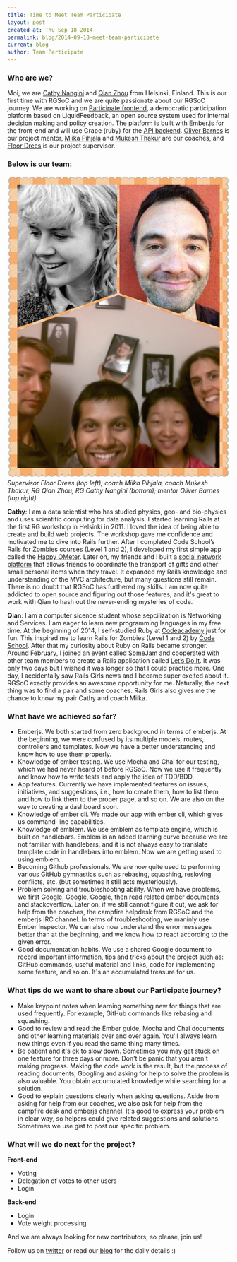 ```yaml
---
title: Time to Meet Team Participate
layout: post
created_at: Thu Sep 18 2014
permalink: blog/2014-09-18-meet-team-participate
current: blog
author: Team Participate
---
```


### Who are we?
Moi, we are [Cathy Nangini](https://github.com/RGSofC-Participate) and [Qian Zhou](https://github.com/RGSofC-Participate) from Helsinki, Finland. This is our first time with RGSoC and we are quite passionate about our RGSoC journey. We are working on [Participate frontend](https://github.com/oliverbarnes/participate-frontend), a democratic participation platform based on LiquidFeedback,
an open source system used for internal decision making and policy creation. The platform is built with Ember.js for the front-end and  will use Grape (ruby) for the [API backend](https://github.com/oliverbarnes/participate). [Oliver Barnes](https://github.com/oliverbarnes) is our project mentor, [Miika Pihjala](http://fi.linkedin.com/in/miikapihlaja) and [Mukesh Thakur](http://fi.linkedin.com/in/thakurmukesh) are our coaches, and [Floor Drees](https://twitter.com/FloorDrees) is our project supervisor.

### Below is our team:
![team picture](/img/blog/2014/team-participate.jpg)
<br />
*Supervisor Floor Drees (top left); coach Miika Pihjala, coach Mukesh Thakur, RG Qian Zhou, RG Cathy Nangini (bottom); mentor Oliver Barnes (top right)*

**Cathy**: I am a data scientist who has studied physics, geo- and bio-physics and uses scientific computing for data analysis. I started learning Rails at the first RG workshop in Helsinki in 2011. I loved the idea of being able to create and build web projects. The workshop gave me confidence and motivated me to dive into Rails further. After I completed Code School’s Rails for Zombies courses (Level 1 and 2), I developed my first simple app called the [Happy OMeter](http://furious-mountain-2724.herokuapp.com/). Later on, my friends and I built a [social network platform](https://bitbucket.org/cnangini/zingatlas) that allows friends to coordinate the transport of gifts and other small personal items when they travel. It expanded my Rails knowledge and understanding of the MVC architecture, but many questions still remain. There is no doubt that RGSoC has furthered my skills. I am now quite addicted to open source and figuring out those features, and it's great to work with Qian to hash out the never-ending mysteries of code.

**Qian**: I am a computer sicence student whose sepcilization is Networking and Services. I am eager to learn new programming languages in my free time. At the beginning of 2014, I self-studied Ruby at [Codeacademy](http://www.codecademy.com/) just for fun. This inspired me to  learn Rails for Zombies (Level 1 and 2) by [Code School](https://www.codeschool.com/). After that my curiosity about Ruby on Rails became stronger. Around February, I joined an event called [SomeJam](http://www.verke.org/somejam) and cooperated with other team members to create a Rails application called [Let’s Do It](http://letsjamit.herokuapp.com/). It was only two days but I wished it was longer so that I could practice more. One day, I accidentally saw Rails Girls news and I became super excited about it. RGSoC exactly provides an awesome opportunity for me. Naturally, the next thing was to find a pair and some coaches. Rails Girls also gives me the chance to know my pair Cathy and coach Miika.

### What have we achieved so far?
- Emberjs. We both started from zero background in terms of emberjs. At the beginning, we were confused by its multiple models, routes, controllers and templates. Now we have a better understanding and know how to use them properly.
- Knowledge of ember testing. We use Mocha and Chai for our testing, which we had never heard of before RGSoC. Now we use it frequently and know how to write tests and apply the idea of TDD/BDD.
- App features. Currently we have implemented features on issues, initiatives, and suggestions, i.e., how to create them, how to list them and how to link them to the proper page, and so on. We are also on the way to creating a dashboard soon.
- Knowledge of ember cli. We made our app with ember cli, which gives us command-line capabilities.
- Knowledge of emblem. We use emblem as template engine, which is built on handlebars. Emblem is an added learning curve because we are not familiar with handlebars, and it is not always easy to translate template code in handlebars into emblem. Now we are getting used to using emblem.
- Becoming Github professionals. We are now quite used to performing various GitHub gymnastics such as rebasing, squashing, resloving conflicts, etc. (but sometimes it still acts mysteriously).
- Problem solving and troubleshooting ability. When we have problems, we first Google, Google, Google, then read related ember documents and stackoverflow. Later on, if we still cannot figure it out, we ask for help from the coaches, the campfire helpdesk from RGSoC and the emberjs IRC channel. In terms of troubleshooting, we maninly use Ember Inspector. We can also now understand the error messages better than at the beginning, and we know how to react according to the given error.
- Good documentation habits. We use a shared Google document to record important information, tips and tricks about the project such as: GitHub commands, useful material and links, code for implementing some feature, and so on. It's an accumulated treasure for us.


### What tips do we want to share about our Participate journey?
- Make keypoint notes when learning something new for things that are used frequently. For example, GitHub commands like rebasing and squashing.
- Good to review and read the Ember guide, Mocha and Chai documents and other learning materials over and over again. You'll always learn new things even if you read the same thing many times.
- Be patient and it's ok to slow down. Sometimes you may get stuck on one feature for three days or more. Don't be panic that you aren't making progress. Making the code work is the result, but the process of reading documents, Googling and asking for help to solve the problem is also valuable. You obtain accumulated knowledge while searching for a solution.
- Good to explain questions clearly when asking questions. Aside from asking for help from our coaches, we also ask for help from the campfire desk and emberjs channel. It's good to express your problem in clear way, so helpers could give related suggestions and solutions. Sometimes we use gist to post our specific problem.

### What will we do next for the project?
**Front-end**
- Voting
- Delegation of votes to other users
- Login

**Back-end**
- Login
- Vote weight processing

And we are always looking for new contributors, so please, join us!

Follow us on [twitter](https://twitter.com/RGParticipate) or read our [blog](http://rghelsinki2014.tumblr.com/) for the daily details :)
